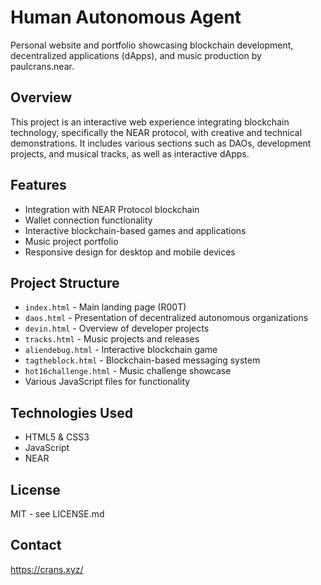 # Human Autonomous Agent

Personal website and portfolio showcasing blockchain development, decentralized applications (dApps), and music production by paulcrans.near.

## Overview

This project is an interactive web experience integrating blockchain technology, specifically the NEAR protocol, with creative and technical demonstrations. It includes various sections such as DAOs, development projects, and musical tracks, as well as interactive dApps.

## Features

* Integration with NEAR Protocol blockchain
* Wallet connection functionality
* Interactive blockchain-based games and applications
* Music project portfolio
* Responsive design for desktop and mobile devices

## Project Structure

* `index.html` - Main landing page (R00T)
* `daos.html` - Presentation of decentralized autonomous organizations
* `devin.html` - Overview of developer projects
* `tracks.html` - Music projects and releases
* `aliendebug.html` - Interactive blockchain game
* `tagtheblock.html` - Blockchain-based messaging system
* `hot16challenge.html` - Music challenge showcase
* Various JavaScript files for functionality

## Technologies Used

* HTML5 & CSS3
* JavaScript
* NEAR

## License

MIT - see LICENSE.md

## Contact

https://crans.xyz/
